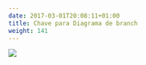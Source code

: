 ```yaml
---
date: 2017-03-01T20:08:11+01:00
title: Chave para Diagrama de branch
weight: 141
---
```


![](key.png)
